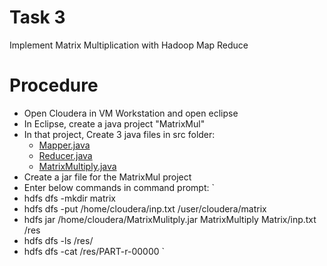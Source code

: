 # Task 3
Implement Matrix Multiplication with Hadoop Map Reduce
# Procedure
- Open Cloudera in VM Workstation and open eclipse
- In Eclipse, create a java project "MatrixMul"
- In that project, Create 3 java files in src folder:
  - [Mapper.java](https://github.com/prabhasg03/academic_work/blob/Big-Data-Analytics-Lab/Task%203/mapper.java)
  - [Reducer.java](https://github.com/prabhasg03/academic_work/blob/Big-Data-Analytics-Lab/Task%203/reducer.java)
  - [MatrixMultiply.java](https://github.com/prabhasg03/academic_work/blob/Big-Data-Analytics-Lab/Task%203/MatrixMultiply.java)
- Create a jar file for the MatrixMul project
- Enter below commands in command prompt:
  `
-  hdfs dfs -mkdir matrix
-  hdfs dfs -put /home/cloudera/inp.txt /user/cloudera/matrix
-  hdfs jar /home/cloudera/MatrixMulitply.jar MatrixMultiply Matrix/inp.txt /res
-  hdfs dfs -ls /res/
-  hdfs dfs -cat /res/PART-r-00000
  `
